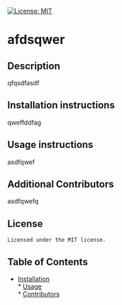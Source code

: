 
[![License: MIT](https://img.shields.io/badge/License-MIT-yellow.svg)](https://opensource.org/licenses/MIT)
# afdsqwer

## Description
qfqsdfasdf


## Installation instructions 
qweffddfag

  ## Usage instructions 
  asdfqwef

  ## Additional Contributors
  asdfqwefq
## License
    Licensed under the MIT license.
## Table of Contents
* [Installation](#Installation-instructions)<br/>* [Usage](#Usage-instructions)<br/>* [Contributors](#Additional-Contributors)
